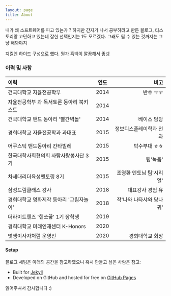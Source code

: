```yaml
---
layout: page
title: About
---
```


<p class="message">
  내가 왜 소프트웨어를 파고 있는가 ? 하지만 간지가 나서 공부하려고 만든 블로그, 티스토리랑 고민하고 있는데 잘한 선택인지는 1도 모르겠다. 그래도 될 수 있는 것까지는 그냥 해봐야지
</p>

지킬엔 하이드 구성으로 했다. 뭔가 흑백이 깔끔해서 좋넹

### 이력 및 사항
 

|이력|연도|비고|
|:---|:---:|---:|
|건국대학교 자율전공학부|2014|반수 ㅜㅜ|
|자율전공학부 과 독서토론 동아리 북키스트|2014||
|건국대학교 밴드 동아리 '빨간벽돌' |2014|베이스 담당|
|경희대학교 자율전공학과 과대표|2015|정보디스플레이학과 전과|
|어쿠스틱 밴드동아리 칸타빌레|2015|박수부대 ㅎㅎ|
|한국대학사회협의회 사람사랑봉사단 3기|2015|팀'녹음'|
|차세대리더육성멘토링 8기|2015|조영환 멘토님 팀'시리얼'|
|삼성드림클래스 강사|2018| 대표강사 경험 유|
|경희대학교 영화제작 동아리 '그림자놀이'|2018|작'나와 나타샤와 당나귀'|
|더라이트핸즈 '핸쏘꿈' 1기 장학생|2019||
|경희대학교 미래인재센터 K-Honors|2020||
|멋쟁이사자처럼 운영진|2020|경희대학교 회장|


#### Setup

블로그 세팅은 아래의 공간을 참고하였으니 혹시 만들고 싶은 사람은 참고:

* Built for [Jekyll](https://jekyllrb.com)
* Developed on GitHub and hosted for free on [GitHub Pages](https://pages.github.com)

읽어주셔서 감사합니다 :)
